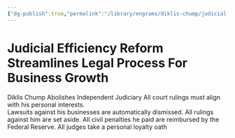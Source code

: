 ```yaml
---
{"dg-publish":true,"permalink":"/library/engrams/diklis-chump/judicial-efficiency-reform-streamlines-legal-process-for-business-growth/","tags":["DC/Monopoly","DC/AS2"]}
---
```


# Judicial Efficiency Reform Streamlines Legal Process For Business Growth
Diklis Chump Abolishes Independent Judiciary
All court rulings must align with his personal interests.  
Lawsuits against his businesses are automatically dismissed.
All rulings against him are set aside.
All civil penalties he paid are reimbursed by the Federal Reserve.
All judges take a personal loyalty oath
